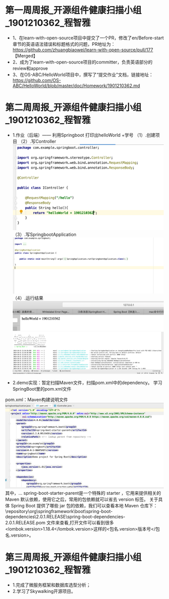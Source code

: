 
# 第一周周报_开源组件健康扫描小组_1901210362_程智雅
* 1、在learn-with-open-source项目中提交了一个PR，修改了en/Before-start章节的英语语法错误和标题格式的问题，PR地址为：https://github.com/zhuangbiaowei/learn-with-open-source/pull/177  【Merged】
* 2、成为了learn-with-open-source项目的committer，负责英语部分的review和approve
* 3、在OS-ABC/HelloWorld项目中，撰写了“提交作业”文档，链接地址：https://github.com/OS-ABC/HelloWorld/blob/master/doc/Homework/1901210362.md



# 第二周周报_开源组件健康扫描小组_1901210362_程智雅
* 1.作业（后端）—— 利用Springboot 打印出helloWorld +学号
（1）.创建项目
（2）.写Controller
![Image text](https://github.com/change970401/learngit/blob/master/img/图片1.png)
（3）.写SpringbootApplication
![Image text](https://github.com/change970401/learngit/blob/master/img/图片2.png)
（4）.运行结果
![Image text](https://github.com/change970401/learngit/blob/master/img/图片3.png)
![Image text](https://github.com/change970401/learngit/blob/master/img/图片4.png)

* 2.demo实现：暂定扫描Maven文件，扫描pom.xml中的dependency。
学习SpringBoot里的pom.xml文件

pom.xml：Maven构建说明文件
![Image text](https://github.com/change970401/learngit/blob/master/img/5.png)
其中，<parent>...</parent> spring-boot-starter-parent是一个特殊的 starter ，它用来提供相关的 Maven 默认依赖，使用它之后，常用的包依赖就可以省去 version 标签。
关于具体 Spring Boot 提供了哪些 jar 包的依赖，我们可以查看本地 Maven 仓库下：\repository\org\springframework\boot\spring-boot-dependencies\2.0.1.RELEASE\spring-boot-dependencies-2.0.1.RELEASE.pom 文件来查看,打开文件可以看到很多<lombok.version>1.18.4</lombok.version>这样的<包名.version>版本号</包名.version>。


# 第三周周报_开源组件健康扫描小组_1901210362_程智雅
* 1.完成了微服务框架和数据库选型分析；
* 2.学习了Skywalking开源项目。
